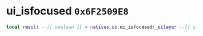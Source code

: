 # ui_isfocused `0x6F2509E8`

```lua
local result --[[ boolean ]] = natives.ui.ui_isfocused(_uilayer --[[ string ]])
```